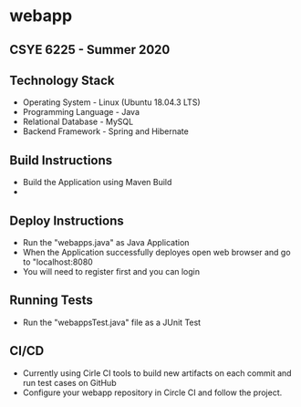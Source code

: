 # webapp
## CSYE 6225 - Summer 2020

## Technology Stack
- Operating System - Linux (Ubuntu 18.04.3 LTS)
- Programming Language - Java
- Relational Database - MySQL
- Backend Framework - Spring and Hibernate

## Build Instructions
- Build the Application using Maven Build
-
## Deploy Instructions
- Run the "webapps.java" as Java Application
- When the Application successfully deployes open web browser and go to "localhost:8080
- You will need to register first and you can login

## Running Tests
- Run the "webappsTest.java" file as a JUnit Test

## CI/CD
- Currently using Cirle CI tools to build new artifacts on each commit and run test cases on GitHub
- Configure your webapp repository in Circle CI and follow the project.